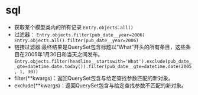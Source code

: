 # sql
* 获取某个模型类内的所有记录
`Entry.objects.all()`
* 过滤器：
`
Entry.objects.filter(pub_date__year=2006)
Entry.objects.all().filter(pub_date__year=2006)
`
* 链接过滤器:最终结果是QuerySet包含标题以“What”开头的所有条目，这些条目在2005年1月30日和当天之间发布。
`Entry.objects.filter(headline__startswith='What').exclude(pub_date__gte=datetime.date.today()).filter(pub_date__gte=datetime.date(2005, 1, 30))`
* filter(**kwargs)：返回QuerySet包含与给定查找参数匹配的新对象。
* exclude(**kwargs)：返回QuerySet包含与给定查找参数不匹配的新对象。

